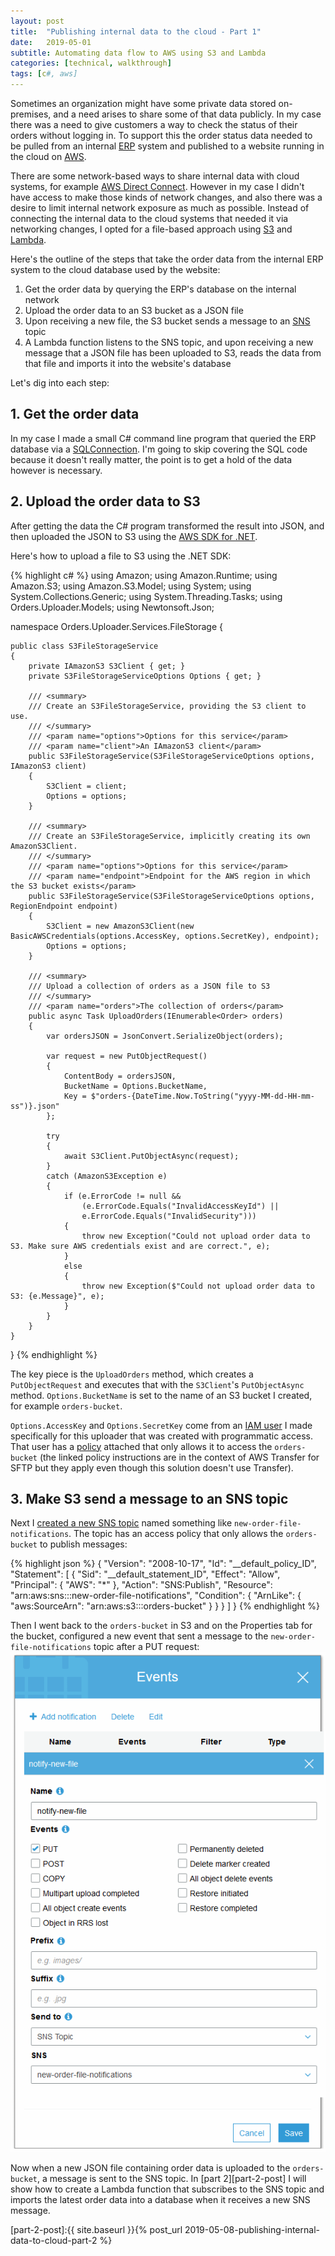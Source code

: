 ```yaml
---
layout: post
title:  "Publishing internal data to the cloud - Part 1"
date:   2019-05-01
subtitle: Automating data flow to AWS using S3 and Lambda
categories: [technical, walkthrough]
tags: [c#, aws]
---
```


Sometimes an organization might have some private data stored on-premises, and a need arises to share some of that data publicly. In my case there was a need to give customers a way to check the status of their orders without logging in. To support this the order status data needed to be pulled from an internal [ERP](https://en.wikipedia.org/wiki/Enterprise_resource_planning) system and published to a website running in the cloud on [AWS](https://aws.amazon.com/).

There are some network-based ways to share internal data with cloud systems, for example [AWS Direct Connect](https://aws.amazon.com/directconnect/). However in my case I didn't have access to make those kinds of network changes, and also there was a desire to limit internal network exposure as much as possible. Instead of connecting the internal data to the cloud systems that needed it via networking changes, I opted for a file-based approach using [S3](https://aws.amazon.com/s3/) and [Lambda](https://aws.amazon.com/lambda/).

Here's the outline of the steps that take the order data from the internal ERP system to the cloud database used by the website:
1. Get the order data by querying the ERP's database on the internal network
2. Upload the order data to an S3 bucket as a JSON file
3. Upon receiving a new file, the S3 bucket sends a message to an [SNS](https://aws.amazon.com/sns/) topic
4. A Lambda function listens to the SNS topic, and upon receiving a new message that a JSON file has been uploaded to S3, reads the data from that file and imports it into the website's database

Let's dig into each step:

## 1. Get the order data
In my case I made a small C# command line program that queried the ERP database via a [SQLConnection](https://docs.microsoft.com/en-us/dotnet/api/system.data.sqlclient.sqlconnection?view=netcore-2.2). I'm going to skip covering the SQL code because it doesn't really matter, the point is to get a hold of the data however is necessary.

## 2. Upload the order data to S3
After getting the data the C# program transformed the result into JSON, and then uploaded the JSON to S3 using the [AWS SDK for .NET](https://aws.amazon.com/sdk-for-net/).

Here's how to upload a file to S3 using the .NET SDK:

{% highlight c# %}
using Amazon;
using Amazon.Runtime;
using Amazon.S3;
using Amazon.S3.Model;
using System;
using System.Collections.Generic;
using System.Threading.Tasks;
using Orders.Uploader.Models;
using Newtonsoft.Json;

namespace Orders.Uploader.Services.FileStorage
{

    public class S3FileStorageService
    {
        private IAmazonS3 S3Client { get; }
        private S3FileStorageServiceOptions Options { get; }

        /// <summary>
        /// Create an S3FileStorageService, providing the S3 client to use.
        /// </summary>
        /// <param name="options">Options for this service</param>
        /// <param name="client">An IAmazonS3 client</param>
        public S3FileStorageService(S3FileStorageServiceOptions options, IAmazonS3 client)
        {
            S3Client = client;
            Options = options;
        }

        /// <summary>
        /// Create an S3FileStorageService, implicitly creating its own AmazonS3Client.
        /// </summary>
        /// <param name="options">Options for this service</param>
        /// <param name="endpoint">Endpoint for the AWS region in which the S3 bucket exists</param>
        public S3FileStorageService(S3FileStorageServiceOptions options, RegionEndpoint endpoint)
        {
            S3Client = new AmazonS3Client(new BasicAWSCredentials(options.AccessKey, options.SecretKey), endpoint);
            Options = options;
        }

        /// <summary>
        /// Upload a collection of orders as a JSON file to S3
        /// </summary>
        /// <param name="orders">The collection of orders</param>
        public async Task UploadOrders(IEnumerable<Order> orders)
        {
            var ordersJSON = JsonConvert.SerializeObject(orders);
            
            var request = new PutObjectRequest()
            {
                ContentBody = ordersJSON,
                BucketName = Options.BucketName,
                Key = $"orders-{DateTime.Now.ToString("yyyy-MM-dd-HH-mm-ss")}.json"
            };

            try
            {
                await S3Client.PutObjectAsync(request);
            }
            catch (AmazonS3Exception e)
            {
                if (e.ErrorCode != null &&
                    (e.ErrorCode.Equals("InvalidAccessKeyId") ||
                    e.ErrorCode.Equals("InvalidSecurity")))
                {
                    throw new Exception("Could not upload order data to S3. Make sure AWS credentials exist and are correct.", e);
                }
                else
                {
                    throw new Exception($"Could not upload order data to S3: {e.Message}", e);
                }
            }            
        }
    }
}
{% endhighlight %}

The key piece is the `UploadOrders` method, which creates a `PutObjectRequest` and executes that with the `S3Client`'s `PutObjectAsync` method. `Options.BucketName` is set to the name of an S3 bucket I created, for example `orders-bucket`. 

`Options.AccessKey` and `Options.SecretKey` come from an [IAM user](https://docs.aws.amazon.com/IAM/latest/UserGuide/id_users_create.html#id_users_create_console) I made specifically for this uploader that was created with programmatic access. That user has a [policy](https://docs.aws.amazon.com/transfer/latest/userguide/users-policies-all-access.html) attached that only allows it to access the `orders-bucket` (the linked policy instructions are in the context of AWS Transfer for SFTP but they apply even though this solution doesn't use Transfer).

## 3. Make S3 send a message to an SNS topic
Next I [created a new SNS topic](https://docs.aws.amazon.com/sns/latest/dg/sns-tutorial-create-topic.html) named something like `new-order-file-notifications`. The topic has an access policy that only allows the `orders-bucket` to publish messages:

{% highlight json %}
{
  "Version": "2008-10-17",
  "Id": "__default_policy_ID",
  "Statement": [
    {
      "Sid": "__default_statement_ID",
      "Effect": "Allow",
      "Principal": {
        "AWS": "*"
      },
      "Action": "SNS:Publish",
      "Resource": "arn:aws:sns:<region>:<AWS account number>:new-order-file-notifications",
      "Condition": {
        "ArnLike": {
          "aws:SourceArn": "arn:aws:s3:::orders-bucket"
        }
      }
    }
  ]
}
{% endhighlight %}

Then I went back to the `orders-bucket` in S3 and on the Properties tab for the bucket, configured a new event that sent a message to the `new-order-file-notifications` topic after a PUT request:
![S3 event configuration screen](/static/img/s3-event.png)

Now when a new JSON file containing order data is uploaded to the `orders-bucket`, a message is sent to the SNS topic. In [part 2][part-2-post] I will show how to create a Lambda function that subscribes to the SNS topic and imports the latest order data into a database when it receives a new SNS message.

[part-2-post]:{{ site.baseurl }}{% post_url 2019-05-08-publishing-internal-data-to-cloud-part-2 %}